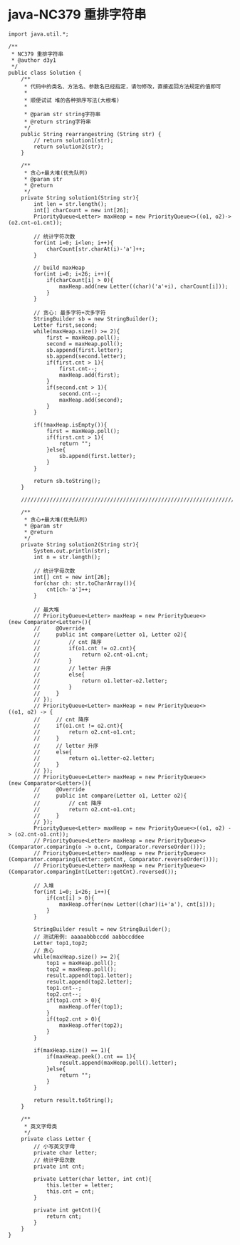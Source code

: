 # java-NC379 重排字符串


    import java.util.*;
    
    /**
     * NC379 重排字符串
     * @author d3y1
     */
    public class Solution {
        /**
         * 代码中的类名、方法名、参数名已经指定，请勿修改，直接返回方法规定的值即可
         *
         * 顺便试试 堆的各种排序写法(大根堆)
         * 
         * @param str string字符串
         * @return string字符串
         */
        public String rearrangestring (String str) {
            // return solution1(str);
            return solution2(str);
        }
    
        /**
         * 贪心+最大堆(优先队列)
         * @param str
         * @return
         */
        private String solution1(String str){
            int len = str.length();
            int[] charCount = new int[26];
            PriorityQueue<Letter> maxHeap = new PriorityQueue<>((o1, o2)->(o2.cnt-o1.cnt));
    
            // 统计字符次数
            for(int i=0; i<len; i++){
                charCount[str.charAt(i)-'a']++;
            }
    
            // build maxHeap
            for(int i=0; i<26; i++){
                if(charCount[i] > 0){
                    maxHeap.add(new Letter((char)('a'+i), charCount[i]));
                }
            }
    
            // 贪心: 最多字符+次多字符
            StringBuilder sb = new StringBuilder();
            Letter first,second;
            while(maxHeap.size() >= 2){
                first = maxHeap.poll();
                second = maxHeap.poll();
                sb.append(first.letter);
                sb.append(second.letter);
                if(first.cnt > 1){
                    first.cnt--;
                    maxHeap.add(first);
                }
                if(second.cnt > 1){
                    second.cnt--;
                    maxHeap.add(second);
                }
            }
    
            if(!maxHeap.isEmpty()){
                first = maxHeap.poll();
                if(first.cnt > 1){
                    return "";
                }else{
                    sb.append(first.letter);
                }
            }
    
            return sb.toString();
        }
    
        ///////////////////////////////////////////////////////////////////////////////////////
    
        /**
         * 贪心+最大堆(优先队列)
         * @param str
         * @return
         */
        private String solution2(String str){
            System.out.println(str);
            int n = str.length();
    
            // 统计字母次数
            int[] cnt = new int[26];
            for(char ch: str.toCharArray()){
                cnt[ch-'a']++;
            }
    
            // 最大堆
            // PriorityQueue<Letter> maxHeap = new PriorityQueue<>(new Comparator<Letter>(){
            //     @Override
            //     public int compare(Letter o1, Letter o2){
            //         // cnt 降序
            //         if(o1.cnt != o2.cnt){
            //             return o2.cnt-o1.cnt;
            //         }
            //         // letter 升序
            //         else{
            //             return o1.letter-o2.letter;
            //         }
            //     }
            // });
            // PriorityQueue<Letter> maxHeap = new PriorityQueue<>((o1, o2) -> {
            //     // cnt 降序
            //     if(o1.cnt != o2.cnt){
            //         return o2.cnt-o1.cnt;
            //     }
            //     // letter 升序
            //     else{
            //         return o1.letter-o2.letter;
            //     }
            // });
            // PriorityQueue<Letter> maxHeap = new PriorityQueue<>(new Comparator<Letter>(){
            //     @Override
            //     public int compare(Letter o1, Letter o2){
            //         // cnt 降序
            //         return o2.cnt-o1.cnt;
            //     }
            // });
            PriorityQueue<Letter> maxHeap = new PriorityQueue<>((o1, o2) -> (o2.cnt-o1.cnt));
            // PriorityQueue<Letter> maxHeap = new PriorityQueue<>(Comparator.comparing(o -> o.cnt, Comparator.reverseOrder()));
            // PriorityQueue<Letter> maxHeap = new PriorityQueue<>(Comparator.comparing(Letter::getCnt, Comparator.reverseOrder()));
            // PriorityQueue<Letter> maxHeap = new PriorityQueue<>(Comparator.comparingInt(Letter::getCnt).reversed());
    
            // 入堆
            for(int i=0; i<26; i++){
                if(cnt[i] > 0){
                    maxHeap.offer(new Letter((char)(i+'a'), cnt[i]));
                }
            }
    
            StringBuilder result = new StringBuilder();
            // 测试用例: aaaaabbbccdd aabbccddee
            Letter top1,top2;
            // 贪心
            while(maxHeap.size() >= 2){
                top1 = maxHeap.poll();
                top2 = maxHeap.poll();
                result.append(top1.letter);
                result.append(top2.letter);
                top1.cnt--;
                top2.cnt--;
                if(top1.cnt > 0){
                    maxHeap.offer(top1);
                }
                if(top2.cnt > 0){
                    maxHeap.offer(top2);
                }
            }
    
            if(maxHeap.size() == 1){
                if(maxHeap.peek().cnt == 1){
                    result.append(maxHeap.poll().letter);
                }else{
                    return "";
                }
            }
    
            return result.toString();
        }
    
        /**
         * 英文字母类
         */
        private class Letter {
            // 小写英文字母
            private char letter;
            // 统计字母次数
            private int cnt;
    
            private Letter(char letter, int cnt){
                this.letter = letter;
                this.cnt = cnt;
            }
    
            private int getCnt(){
                return cnt;
            }
        }
    }

  

